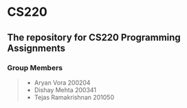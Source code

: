 # CS220

## The repository for CS220 Programming Assignments

### Group Members

> - Aryan Vora 200204
> - Dishay Mehta 200341
> - Tejas Ramakrishnan 201050
